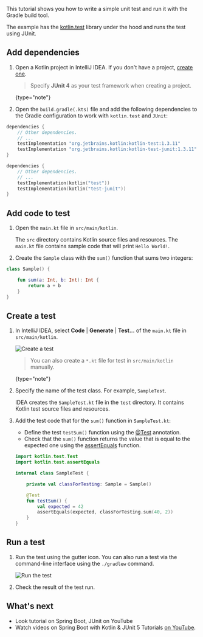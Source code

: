 [//]: # (title: Test code using JUnit in JVM)

This tutorial shows you how to write a simple unit test and run it with the Gradle build tool.

The example has the [kotlin.test](/api/latest/kotlin.test/index.html) library under the hood and runs the test using JUnit.

## Add dependencies

1. Open a Kotlin project in IntelliJ IDEA. If you don't have a project, [create one](/docs/tutorials/jvm-get-started.html#create-an-application).

   > Specify **JUnit 4** as your test framework when creating a project.
   >
   {type="note"} 

2. Open the `build.gradle(.kts)` file and add the following dependencies to the Gradle configuration to work with `kotlin.test` and `JUnit`:

<tabs>

   ```groovy
   dependencies {
       // Other dependencies.
       // ...
       testImplementation "org.jetbrains.kotlin:kotlin-test:1.3.11"
       testImplementation "org.jetbrains.kotlin:kotlin-test-junit:1.3.11"
   }
   ```

   ```kotlin
   dependencies {
       // Other dependencies.
       // ...
       testImplementation(kotlin("test"))
       testImplementation(kotlin("test-junit"))
   }
   ```

</tabs>

## Add code to test

1. Open the `main.kt` file in `src/main/kotlin`.

   The `src` directory contains Kotlin source files and resources. The `main.kt` file contains sample code that will print `Hello World!`.

2. Create the `Sample` class with the `sum()` function that sums two integers:

```kotlin
class Sample() {

    fun sum(a: Int, b: Int): Int {
        return a + b
    }
}
```

## Create a test

1. In IntelliJ IDEA, select **Code** \| **Generate** \| **Test...** of the `main.kt` file in `src/main/kotlin`.

   ![Create a test](create-test.png)
   
   > You can also create a `*.kt` file for test in `src/main/kotlin` manually.
   > 
   {type="note"} 

2. Specify the name of the test class. For example, `SampleTest`.

   IDEA creates the `SampleTest.kt` file in the `test` directory. It contains Kotlin test source files and resources.

2. Add the test code that for the `sum()` function in `SampleTest.kt`:
   
   * Define the test `testSum()` function using the [@Test](/api/latest/kotlin.test/kotlin.test/-test/index.html) annotation.
   * Check that the `sum()` function returns the value that is equal to the expected one using the [assertEquals](/api/latest/kotlin.test/kotlin.test/-test/assert-equals.html) function.

   ```kotlin
   import kotlin.test.Test
   import kotlin.test.assertEquals
   
   internal class SampleTest {
   
       private val classForTesting: Sample = Sample()
   
       @Test
       fun testSum() {
           val expected = 42
           assertEquals(expected, classForTesting.sum(40, 2))
       }
   }
   ```

## Run a test

1. Run the test using the gutter icon. You can also run a test via the command-line interface using the `./gradlew` command.
   
   ![Run the test](run-test.png)
   
2. Check the result of the test run. 

## What's next

* Look tutorial on Spring Boot, JUnit on YouTube
* Watch videos on Spring Boot with Kotlin & JUnit 5 Tutorials [on YouTube](https://www.youtube.com/playlist?list=PL6gx4Cwl9DGDPsneZWaOFg0H2wsundyGr).